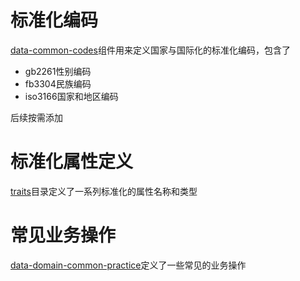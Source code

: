 # 标准化编码

[data-common-codes](data-common-codes)组件用来定义国家与国际化的标准化编码，包含了

* gb2261性别编码
* fb3304民族编码
* iso3166国家和地区编码

后续按需添加

# 标准化属性定义

[traits](traits)目录定义了一系列标准化的属性名称和类型

# 常见业务操作

[data-domain-common-practice](data-domain-common-practice)定义了一些常见的业务操作


